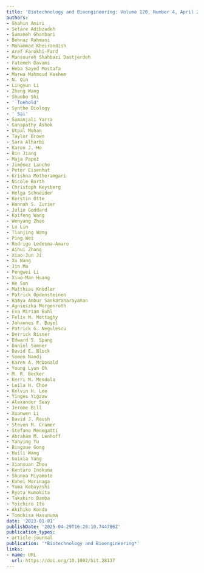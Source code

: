 ```yaml
---
title: 'Biotechnology and Bioengineering: Volume 120, Number 4, April 2023'
authors:
- Shahin Amiri
- Setare Adibzadeh
- Samaneh Ghanbari
- Behnaz Rahmani
- Mohammad Kheirandish
- Aref Farokhi‐Fard
- Mansoureh Shahbazi Dastjerdeh
- Fatemeh Davami
- Heba Sayed Mostafa
- Marwa Mahmoud Hashem
- N. Qin
- Lingyun Li
- Zheng Wang
- Shuobo Shi
- ' Toehold'
- Synthe Biology
- ' Sai'
- Sumanjali Yarra
- Ganapathy Ashok
- Utpal Mohan
- Taylor Brown
- Sara Alharbi
- Karen J. Ho
- Bin Jiang
- Maja Papež
- Jiménez Lancho
- Peter Eisenhut
- Krishna Motheramgari
- Nicole Borth
- Christoph Keysberg
- Helga Schneider
- Kerstin Otte
- Hannah S. Zurier
- Julie Goddard
- Kaifeng Wang
- Wenyang Zhao
- Lu Lin
- Tianjing Wang
- Ping Wei
- Rodrigo Ledesma‐Amaro
- Aihui Zhang
- Xiao‐Jun Ji
- Xu Wang
- Jin Ma
- Pengwei Li
- Xiao-Man Huang
- He Sun
- Matthias Knödler
- Patrick Opdensteinen
- Ramya Ambur Sankaranarayanan
- Agnieszka Morgenroth
- Eva Miriam Buhl
- Felix M. Mottaghy
- Johannes F. Buyel
- Patrick G. Negulescu
- Derrick Risner
- Edward S. Spang
- Daniel Sumner
- David E. Block
- Somen Nandi
- Karen A. McDonald
- Young Lyun Oh
- M. R. Becker
- Kerri M. Mendola
- Leila H. Choe
- Kelvin H. Lee
- Yinges Yigzaw
- Alexander Seay
- Jerome Bill
- Xuanwen Li
- David J. Roush
- Steven M. Cramer
- Stefano Menegatti
- Abraham M. Lenhoff
- Yanying Yu
- Bingxue Gong
- Huili Wang
- Guixia Yang
- Xianxuan Zhou
- Kentaro Inokuma
- Shunya Miyamoto
- Kohei Morinaga
- Yuma Kobayashi
- Ryota Kumokita
- Takahiro Bamba
- Yoichiro Ito
- Akihiko Kondo
- Tomohisa Hasunuma
date: '2023-01-01'
publishDate: '2025-04-29T16:28:10.744786Z'
publication_types:
- article-journal
publication: '*Biotechnology and Bioengineering*'
links:
- name: URL
  url: https://doi.org/10.1002/bit.28137
---
```


